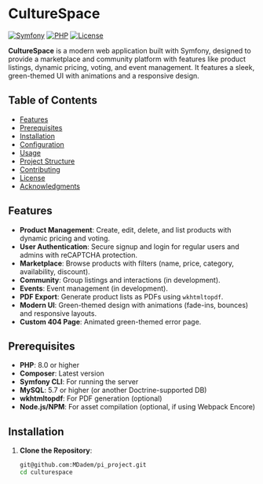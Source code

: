 # CultureSpace

[![Symfony](https://img.shields.io/badge/Symfony-6.x-brightgreen.svg)](https://symfony.com)
[![PHP](https://img.shields.io/badge/PHP-8.x-blue.svg)](https://php.net)
[![License](https://img.shields.io/badge/License-MIT-yellow.svg)](https://opensource.org/licenses/MIT)

**CultureSpace** is a modern web application built with Symfony, designed to provide a marketplace and community platform with features like product listings, dynamic pricing, voting, and event management. It features a sleek, green-themed UI with animations and a responsive design.

## Table of Contents
- [Features](#features)
- [Prerequisites](#prerequisites)
- [Installation](#installation)
- [Configuration](#configuration)
- [Usage](#usage)
- [Project Structure](#project-structure)
- [Contributing](#contributing)
- [License](#license)
- [Acknowledgments](#acknowledgments)

## Features
- **Product Management**: Create, edit, delete, and list products with dynamic pricing and voting.
- **User Authentication**: Secure signup and login for regular users and admins with reCAPTCHA protection.
- **Marketplace**: Browse products with filters (name, price, category, availability, discount).
- **Community**: Group listings and interactions (in development).
- **Events**: Event management (in development).
- **PDF Export**: Generate product lists as PDFs using `wkhtmltopdf`.
- **Modern UI**: Green-themed design with animations (fade-ins, bounces) and responsive layouts.
- **Custom 404 Page**: Animated green-themed error page.

## Prerequisites
- **PHP**: 8.0 or higher
- **Composer**: Latest version
- **Symfony CLI**: For running the server
- **MySQL**: 5.7 or higher (or another Doctrine-supported DB)
- **wkhtmltopdf**: For PDF generation (optional)
- **Node.js/NPM**: For asset compilation (optional, if using Webpack Encore)

## Installation
1. **Clone the Repository**:
   ```bash
   git@github.com:MDadem/pi_project.git
   cd culturespace
